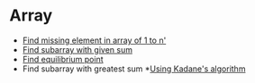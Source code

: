 # Array

* [Find missing element in array of 1 to n'](src/missing.js)
* [Find subarray with given sum](src/subArraySum.js)
* [Find equilibrium point](src/equilibrium.js)
* Find subarray with greatest sum
  *[Using Kadane's algorithm](src/maxSubarray.js)
